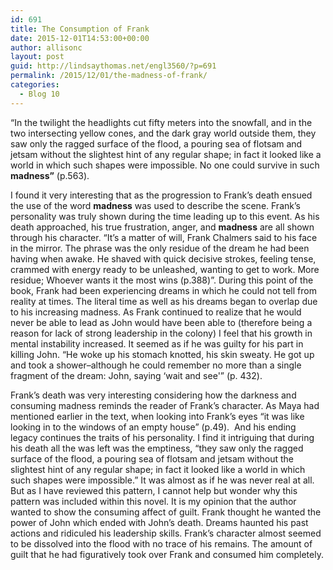 ```yaml
---
id: 691
title: The Consumption of Frank
date: 2015-12-01T14:53:00+00:00
author: allisonc
layout: post
guid: http://lindsaythomas.net/engl3560/?p=691
permalink: /2015/12/01/the-madness-of-frank/
categories:
  - Blog 10
---
```

&#8220;In the twilight the headlights cut fifty meters into the snowfall, and in the two intersecting yellow cones, and the dark gray world outside them, they saw only the ragged surface of the flood, a pouring sea of flotsam and jetsam without the slightest hint of any regular shape; in fact it looked like a world in which such shapes were impossible. No one could survive in such **madness&#8221;** (p.563).

I found it very interesting that as the progression to Frank&#8217;s death ensued the use of the word **madness** was used to describe the scene. Frank&#8217;s personality was truly shown during the time leading up to this event. As his death approached, his true frustration, anger, and **madness** are all shown through his character. &#8220;It&#8217;s a matter of will, Frank Chalmers said to his face in the mirror. The phrase was the only residue of the dream he had been having when awake. He shaved with quick decisive strokes, feeling tense, crammed with energy ready to be unleashed, wanting to get to work. More residue; Whoever wants it the most wins (p.388)&#8221;. During this point of the book, Frank had been experiencing dreams in which he could not tell from reality at times. The literal time as well as his dreams began to overlap due to his increasing madness. As Frank continued to realize that he would never be able to lead as John would have been able to (therefore being a reason for lack of strong leadership in the colony) I feel that his growth in mental instability increased. It seemed as if he was guilty for his part in killing John. &#8220;He woke up his stomach knotted, his skin sweaty. He got up and took a shower&#8211;although he could remember no more than a single fragment of the dream: John, saying &#8216;wait and see'&#8221; (p. 432).

Frank&#8217;s death was very interesting considering how the darkness and consuming madness reminds the reader of Frank&#8217;s character. As Maya had mentioned earlier in the text, when looking into Frank&#8217;s eyes &#8220;it was like looking in to the windows of an empty house&#8221; (p.49).  And his ending legacy continues the traits of his personality. I find it intriguing that during his death all the was left was the emptiness, &#8220;they saw only the ragged surface of the flood, a pouring sea of flotsam and jetsam without the slightest hint of any regular shape; in fact it looked like a world in which such shapes were impossible.&#8221; It was almost as if he was never real at all. But as I have reviewed this pattern, I cannot help but wonder why this pattern was included within this novel. It is my opinion that the author wanted to show the consuming affect of guilt. Frank thought he wanted the power of John which ended with John&#8217;s death. Dreams haunted his past actions and ridiculed his leadership skills. Frank&#8217;s character almost seemed to be dissolved into the flood with no trace of his remains. The amount of guilt that he had figuratively took over Frank and consumed him completely.

&nbsp;